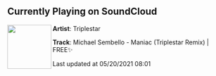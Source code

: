 ## Currently Playing on SoundCloud

[<img align="left" width="100" src="https://i1.sndcdn.com/artworks-dCXS2F3Xq0bFHSS3-avNpdA-t500x500.jpg">](https://soundcloud.com/triplestar/michael-sembello-maniac-triplestar-remix)

**Artist**: Triplestar 

**Track**: Michael Sembello - Maniac (Triplestar Remix) | FREE✨

Last updated at 05/20/2021 08:01
